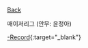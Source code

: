 [Back](../index.md)

매이저리그 (안무: 윤정아)

[-Record](https://drive.google.com/file/d/1uy8b6upYMSt8mQx4JJhCQsWv4YUCSPEj/view?usp=sharing){:target="_blank"}

